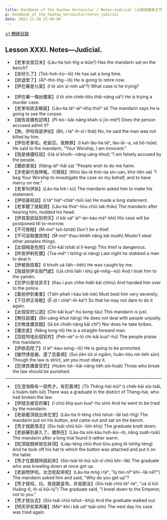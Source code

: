 ```yaml
---
title: Handbook of the Swatow Vernacular / Notes—Judicial (汕頭話讀本之司法(補))
p: Handbook_of_the_Swatow_Vernacular/notes-judicial
date: 2022-11-20 23:46:00
---
```


[↩️ 轉總目錄](/Handbook_of_the_Swatow_Vernacular)

## Lesson XXXI. Notes—Judicial.

* 【老爹坐堂亞未】(Lãu-tia tsõ-tn̂g a-būe?) Has the mandarin sat on the bench?
* 【坐好久了】(Tsõ-hoh-kú--lō) He has sat a long time.
* 【欲退堂了】(Àiⁿ-thò-tn̂g--lō) He is going to retire now.
* 【伊在審是乜案】(I tõ sím sĩ-mih uàⁿ?) What case is he trying?
<!--more-->
* 【伊在審一條刣儂案】(I tõ sím chék-tiôu thâi-nâng uàⁿ) He is trying a murder case.
* 【老爹呾欲去睇屍】(Lãu-tia tàⁿ-àiⁿ-khṳ̀ thóiⁿ si) The mandarin says he is going to see the corpse.
* 【被告其儂有認嗎】(Pĩ-kò--kâi-nâng khah-ũ jīn-mē?) Does the person accused admit it?
* 【無。伊呾毋是伊刣】(Bô, i tàⁿ m̄-sĩ i thâi) No, he said the man was not killed by him.
* 【伊佮老爹呾。老爺亞。我無罪】(I kah lãu-tia tàⁿ, lãu-iâ--a, uá bô-tsũe) He said to the mandarin, "Your Worship, I am innocent."
* 【我是被儂枉屈】(Uá sĩ khoih--nâng uáng-khut) "I am falsely accused by the people.
* 【儂欲害我】(Nâng-àiⁿ-hāi úa) "People wish to do me harm.
* 【求老爺代我伸冤。可憐我】(Khiû lãu-iâ thòi-úa sin-uan, khó-liên uá) "I beg Your Worship to investigate the case on my behalf, and to have mercy on me."
* 【老爹叫伊訴】(Lãu-tia kiè i sù) The mandarin asked him to make his statement.
* 【伊呾甚㩼話】(I tàⁿ hiàⁿ-chiàⁿ-tsōi ūe) He made a long statement.
* 【老爹聽了就點頭】(Lãu-tia thiaⁿ-lióu chiũ tak-thâu) The mandarin after hearing him, nodded his head.
* 【伊其案欲延到明天】(I kâi uàⁿ àiⁿ-àn-kàu màⁿ-khí) His case will be postponed till to-morrow.
* 【不可做賊】(M̄-móⁿ tsǒ-tshát) Don't be a thief.
* 【不可盜取儂其物】(M̄-móⁿ thau-khiéh nâng kâi muéh) Mustn't steal other peoples things.
* 【此個賊是危險】(Chí-kâi tshát sĩ lî-keng) This thief is dangerous.
* 【昨夜伊剌死儂】(Tsa-mêⁿ i tshǹg-sí nâng) Last night he stabbed a man to deat.h
* 【伊被我掠着】(I khoih uá liáh--tiéh) He was caught by me.
* 【我就掠伊去衙門處】(Uá chiũ liáh i khṳ̀ gê-mn̂g--kō) And I took him to the yamên.
* 【交伊分差役其手】(Kau i pun chhe-hiáh kái chhiú) And handed him over to the police.
* 【着拍伊到重重】(Tiéh-phah i kàu lok-lok) Must beat him very severely;
* 【下日伊正毋敢】(Ẽ-jít i chiàⁿ-m̄-káⁿ) So that he may not dare to do it again.
* 【此個官府公道】(Chí-kâi kuaⁿ-hú kong-tãu) This mandarin is just.
* 【無枉屈儂】(Bô-uáng-khut nâng) He does not deal with people unjustly.
* 【亦無食儂其錢】(Iā bô chiáh nâng kâi chîⁿ) Nor does he take bribes.
* 【儂忠直】(Nâng tong-tít) He is a straight-forward man.
* 【百姓呵咾此個官府】(Peh-sèⁿ o-ló chí-kâi kuaⁿ-hú) The people praise this mandarin.
* 【伊欲高陞了】(I àiⁿ-kau-seng--lō) He is going to be promoted.
* 【雖然律是嚴。還了恁着順】(Sui-jiên lút sĩ ngiâm, huân-lióu nín tiéh sũn) Though the law is strict, yet you must obey it.
* 【犯律其儂着受罰】(Huãm-lút--kâi-nâng tiéh siũ-huát) Those who break the law should be punished.

------

* 【在澄海縣有一個秀才。有犯着律】(Tõ Thêng-hái-kūiⁿ ũ chék-kâi siù-tsâi, ũ huãm-tiéh-lút) There was a graduate in the district of Theng-hai, who had broken the law.
* 【伊就去被官府審】(I chiũ khṳ̀-pun kuaⁿ-hú sím) And he went to be tried by the mandarin.
* 【老爺戴頂就出來在堂】(Lãu-tia tì-téng chiũ tshut--lâi tsõ-tn̂g) The mandarin put on his button, and came out and sat on the bench.
* 【秀才就跪落去】(Sìu-tsâi chiũ kũi--lóh-khṳ̀) The graduate knelt down.
* 【老爺審到甚久了。儂熱在】(Lãu-tia sím kàu hoh-kú--lō, nâng zuáh-tsãi) The mandarin after a long trial found it rather warm.
* 【粒頂就脫掉放在牀頂】(Liáp-téng chiũ thut-tiòu pàng tõ tshn̂g-téng) And he took off his hat to which the button was attached and put it on the table.
* 【秀才在跪隨時就起來】(Siù-tsâi tõ-kũi sûi-sî chiû khí--lâi) The graduate who was kneeling down at once got up.
* 【老爺問伊呾。汝怎呢起來呢】(Lãu-tia mn̄g i tàⁿ, "lṳ́ tsò-nîⁿ khí--lâi nē?") The mandarin asked him and said, "Why do you get up"?
* 【秀才就呾。曰。我是跪皇帝。非是跪汝】(Siù-tsâi chiũ tàⁿ-tàⁿ, "uá sĩ kũi Huâng-tì, m̄-sĩ kũi-lṳ́") The graduate said, "I kneel down to the Emperor, not to you."
* 【秀才就出去】(Siû-tsâi chiũ tshut--khṳ̀) And the graduate walked out.
* 【明天伊其案再審】(Màⁿ-khí i kâi uàⁿ tsài-sím) The next day his case was tried again.
